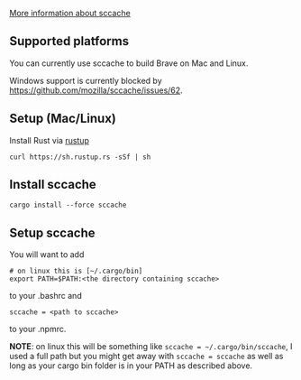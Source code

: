 [More information about sccache](https://github.com/mozilla/sccache)

## Supported platforms

You can currently use sccache to build Brave on Mac and Linux.

Windows support is currently blocked by https://github.com/mozilla/sccache/issues/62.

## Setup (Mac/Linux)
Install Rust via [rustup](https://rustup.rs/)
```
curl https://sh.rustup.rs -sSf | sh
```
## Install sccache
```
cargo install --force sccache
```

## Setup sccache
You will want to add 
```
# on linux this is [~/.cargo/bin]
export PATH=$PATH:<the directory containing sccache>
```
to your .bashrc and
```
sccache = <path to sccache>
```
to your .npmrc.

**NOTE**: on linux this will be something like `sccache = ~/.cargo/bin/sccache`, I used a full path but you might get away with `sccache = sccache` as well as long as your cargo bin folder is in your PATH as described above.